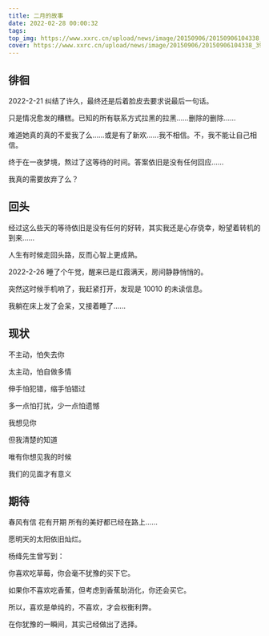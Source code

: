 ```yaml
---
title: 二月的故事
date: 2022-02-28 00:00:32
tags:
top_img: https://www.xxrc.cn/upload/news/image/20150906/20150906104338_39833.jpg
cover: https://www.xxrc.cn/upload/news/image/20150906/20150906104338_39833.jpg
---
```



## 徘徊

2022-2-21 纠结了许久，最终还是后着脸皮去要求说最后一句话。

只是情况愈发的糟糕。已知的所有联系方式拉黑的拉黑……删除的删除…… 

难道她真的真的不爱我了么……或是有了新欢……我不相信。不，我不能让自己相信。

终于在一夜梦境，熬过了这等待的时间。答案依旧是没有任何回应……

我真的需要放弃了么？


## 回头

经过这么些天的等待依旧是没有任何的好转，其实我还是心存侥幸，盼望着转机的到来……

人生有时候走回头路，反而心智上更成熟。
 
2022-2-26 睡了个午觉，醒来已是红霞满天，房间静静悄悄的。

突然这时候手机响了，我赶紧打开，发现是 10010 的未读信息。

我躺在床上发了会呆，又接着睡了......


## 现状

不主动，怕失去你

太主动，怕自做多情

伸手怕犯错，缩手怕错过

多一点怕打扰，少一点怕遗憾

我想见你

但我清楚的知道

唯有你想见我的时候

我们的见面才有意义


## 期待

春风有信 花有开期 所有的美好都已经在路上……

愿明天的太阳依旧灿烂。

杨绛先生曾写到：

你喜欢吃草莓，你会毫不犹豫的买下它。

如果你不喜欢吃香蕉，但考虑到香蕉助消化，你还会买它。

所以，喜欢是单纯的，不喜欢，才会权衡利弊。

在你犹豫的一瞬间，其实己经做出了选择。